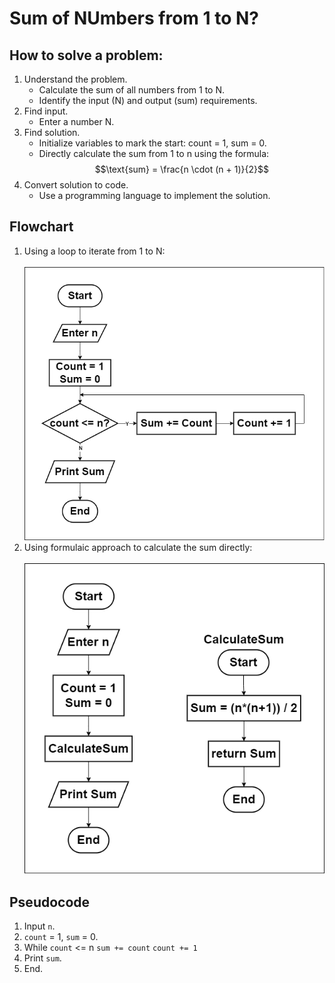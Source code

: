 # Sum of NUmbers from 1 to N?

## How to solve a problem:
1. Understand the problem.
   - Calculate the sum of all numbers from 1 to N.
   - Identify the input (N) and output (sum) requirements.
2. Find input.
   - Enter a number N.
3. Find solution.
    - Initialize variables to mark the start: count = 1, sum = 0.
    - Directly calculate the sum from 1 to n using the formula: $$\text{sum} = \frac{n \cdot (n + 1)}{2}$$
4. Convert solution to code.
   - Use a programming language to implement the solution.
  
## Flowchart
1. Using a loop to iterate from 1 to N:  
   &emsp;![Flowchart](./Iterative_Sum/flowchart.png)
2. Using formulaic approach to calculate the sum directly:  
   &emsp;![Flowchart](./Formulaic_Sum/flowchart.png)


## Pseudocode
1. Input `n`.
2. `count` = 1, `sum` = 0.
3. While `count` <= n
        `sum += count`
        `count += 1`
4. Print `sum`.
5. End.
